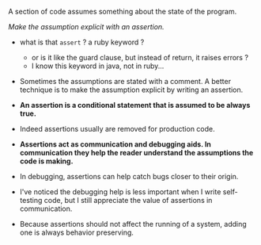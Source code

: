 A section of code assumes something about the state of the program.

*Make the assumption explicit with an assertion.*

+ what is that `assert` ? a ruby keyword ?
    + or is it like the guard clause, but instead of return, it raises errors ?
    + I know this keyword in java, not in ruby...

+ Sometimes the assumptions are stated with a comment. A better technique is to make the assumption explicit by writing an assertion.

+ **An assertion is a conditional statement that is assumed to be always true.**

+ Indeed assertions usually are removed for production code.

+ **Assertions act as communication and debugging aids. In communication they help the reader understand the assumptions the code is making.**
+ In debugging, assertions can help catch bugs closer to their origin.
+ I've noticed the debugging help is less important when I write self-testing code, but I still appreciate the value of assertions in communication.

+ Because assertions should not affect the running of a system, adding one is always behavior preserving.

